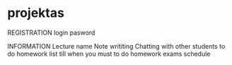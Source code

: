 # projektas

REGISTRATION
login
pasword

INFORMATION
Lecture name
Note writiting
Chatting with other students
to do homework list
till when you must to do homework
exams schedule

